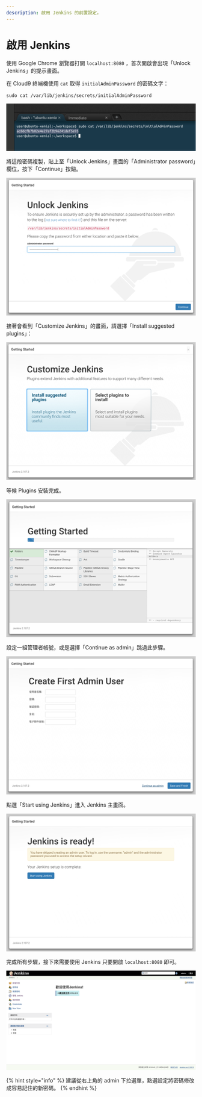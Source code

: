 ```yaml
---
description: 啟用 Jenkins 的前置設定。
---
```


# 啟用 Jenkins

使用 Google Chrome 瀏覽器打開 `localhost:8080` ，首次開啟會出現「Unlock Jenkins」的提示畫面。

在 Cloud9 終端機使用 `cat` 取得 `initialAdminPassword` 的密碼文字：

```text
sudo cat /var/lib/jenkins/secrets/initialAdminPassword
```

![](.gitbook/assets/image%20%2811%29.png)

將這段密碼複製，貼上至「Unlock Jenkins」畫面的「Administrator password」欄位，按下「Continue」按鈕。

![](.gitbook/assets/image%20%2833%29.png)

接著會看到「Customize Jenkins」的畫面，請選擇「Install suggested plugins」：

![](.gitbook/assets/image%20%2844%29.png)

等候 Plugins 安裝完成。

![](.gitbook/assets/image%20%2822%29.png)

設定一組管理者帳號，或是選擇「Continue as admin」跳過此步驟。

![](.gitbook/assets/image%20%2817%29.png)

點選「Start using Jenkins」進入 Jenkins 主畫面。

![](.gitbook/assets/image%20%2873%29.png)

完成所有步驟，接下來需要使用 Jenkins 只要開啟 `localhost:8080` 即可。

![](.gitbook/assets/image%20%2818%29.png)

{% hint style="info" %}
建議從右上角的 admin 下拉選單，點選設定將密碼修改成容易記住的新密碼。
{% endhint %}



